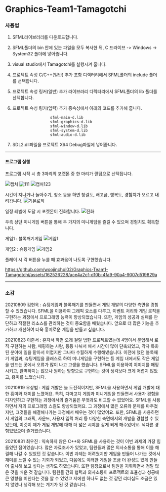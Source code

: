 # Graphics-Team1-Tamagotchi

### 사용법
1. SFML라이브러리를 다운로드합니다.
2. SFML폴더의 bin 안에 있는 파일을 모두 복사한 뒤, C 드라이브 -> Windows -> System32 폴더에 넣어줍니다.
3. visual studio에서 Tamagotchi를 실행시켜 줍니다.
4. 프로젝트 속성 C/C++(일반) 추가 포함 디렉터리에서 SFML폴더의 include 폴더를 선택합니다.
5. 프로젝트 속성 링커(일반) 추가 라이브러리 디렉터리에서 SFML폴더의 lib 폴더를 선택합니다.
6. 프로젝트 속성 링커(입력) 추가 종속성에서 아래의 코드를 추가해 줍니다.
   
                        sfml-main-d.lib
                        sfml-graphics-d.lib
                        sfml-window-d.lib
                        sfml-system-d.lib
                        sfml-audio-d.lib
7. SDL2.dll파일을 프로젝트 X64 Debug파일에 넣어줍니다.
---------
#### 프로그램 실행 
프로그램 시작 시 총 3마리의 포켓몬 중 한 마리가 랜덤으로 선택됩니다.

![캡처](https://github.com/woojinchoi02/Graphics-Team1-Tamagotchi/assets/162526228/0bf29758-0517-4627-8581-f850b55a4a38)
![111](https://github.com/woojinchoi02/Graphics-Team1-Tamagotchi/assets/162526228/67457b9a-aa32-43e4-8574-096a12cdf485)
![캡처123](https://github.com/woojinchoi02/Graphics-Team1-Tamagotchi/assets/162526228/cf748d00-0bcb-48a2-8651-1de8aad67064)

시간이 지나거나 놀아주기, 청소 등을 하면 청결도, 배고픔, 행복도, 경험치가 오르고 내려갑니다.
![기본로직](https://github.com/woojinchoi02/Graphics-Team1-Tamagotchi/assets/162526228/927c255a-4751-4309-a3f3-d326c9149b50)

일정 레벨에 도달 시 포켓몬이 진화합니다.
![진화](https://github.com/woojinchoi02/Graphics-Team1-Tamagotchi/assets/162526228/59fa740d-d7dd-400d-b186-de0e87320352)

우측 상단 미니게임 버튼을 통해 두 가지의 미니게임을 즐길 수 있으며 경험치도 획득합니다.

게임1 : 블록깨기게임
![게임1](https://github.com/woojinchoi02/Graphics-Team1-Tamagotchi/assets/162526228/f24d1230-c169-4f7a-89e8-674cf352f4ad)

게임2 : 슈팅게임
![게임2](https://github.com/woojinchoi02/Graphics-Team1-Tamagotchi/assets/162526228/1a83e135-32b4-4238-af54-ae025d67cdeb)

플레이 시 각 버튼을 누를 때 효과음이 나도록 구현했습니다.

https://github.com/woojinchoi02/Graphics-Team1-Tamagotchi/assets/162526228/ace4a2cf-d10b-4fa9-90a4-9007d519829a

------
### 소감
20210809 김현욱 : 슈팅게임과 블록깨기를 만들면서 게임 개발의 다양한 측면을 경험할 수 있었습니다. SFML을 이용하여 그래픽 요소를 다루고, 이벤트 처리와 게임 로직을 구현하는 과정에서 프로그래밍 능력이 향상되었습니다. 또한, 게임의 성공과 실패를 판단하고 적절한 리소스를 관리하는 것이 중요함을 배웠습니다. 앞으로 더 많은 기능을 추가하고 개선하여 더욱 흥미로운 게임을 만들고 싶습니다.

20210823 이준서 : 혼자서 하면 오래 걸릴 법한 프로젝트였는데 4명이서 분업해서 로직 구현하는 사람, 매핑하는 사람, 등등 나눠서  해서 시간이 많이 단축되었고, 각자 특화된 분야에 일을 맡아서 어렵지만 그나마 수월하게 수행해냈습니다.  이전에 했던 블록깨기 게임과, 슈팅게임을 클래스로 하여 미니게임을 구현하는 등 게임 내에서도 작은 게임을 만드는 곳에서 오류가 많이 나고 고생을 했습니다. SFML을 이용하여 이미지를 매핑시키고, 완벽하지는 않으나 원하는 방향으로 구현하는 것이 생각보다 크게 어렵지 않았고, 흥미를 느꼈습니다.

20210819 우상범 : 게임 개발은 늘 도전적이지만, SFML을 사용하면서 게임 개발에 대한 흥미와 재미를 느꼈어요. 특히, 다마고치 게임과 미니게임을 만들면서 사용자 경험을 디자인하고 구현하는 과정에서의 즐거움은 무엇과도 비교할 수 없었어요. SFML을 사용하면서 저의 프로그래밍 스킬도 향상되었어요. 그 과정에서 많은 오류와 문제를 마주쳤지만, 그것들을 해결해나가는 과정에서 배우는 것이 많았어요. 또한, SFML을 사용하면서 게임의 그래픽, 사운드, 사용자 입력 처리 등 다양한 측면에서의 개발을 경험할 수 있었는데, 이것이 제가 게임 개발에 대해 더 넓은 시야를 갖게 되게 해주었어요. 색다른 경험있었으며 즐거웠습니다.

20210831 최우진 : 익숙하지 않은 C++와 SFML을 사용하는 것이 이번 과제의 가장 힘들었던 점이었습니다. 많은 자료조사가 있었고, 팀원들과 많은 의사소통을 통해 이를 해결해 나갈 수 있었던 것 같습니다. 이번 과제는 어려웠지만 게임을 만들어 나가는 것에서 재미를 느낄 수 있는 기회가 되었고, 다음에도 이러한 게임을 조금 더 완성도 있게 만들어 출시해 보고 싶다는 생각도 하였습니다. 또한 팀장으로서 팀원을 지휘하면서 정말 많은 것을 배운 것 같습니다. 팀원들 간의 협력과 의사소통이 프로젝트의 효율성과 성공에 큰 영향을 미친다는 것을 알 수 있었고 저에겐 하나도 없는 것 같던 리더십도 조금은 있지 않았나 생각해 보는 계기가 된 것 같습니다. 

